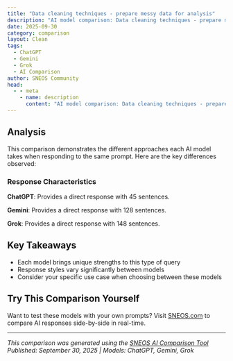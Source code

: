 ```yaml
---
title: "Data cleaning techniques - prepare messy data for analysis"
description: "AI model comparison: Data cleaning techniques - prepare messy data for analysis..."
date: 2025-09-30
category: comparison
layout: Clean
tags:
  - ChatGPT
  - Gemini
  - Grok
  - AI Comparison
author: SNEOS Community
head:
  - - meta
    - name: description
      content: "AI model comparison: Data cleaning techniques - prepare messy data for analysis..."
---
```


<ChatComparison
  title="Data cleaning techniques - prepare messy data for analysis"
  prompt="Data cleaning techniques - prepare messy data for analysis"
  :responses='{"ChatGPT": "Data cleaning is a crucial step in preparing messy data for analysis. It involves identifying and correcting errors, inconsistencies, and inaccuracies in the data to improve its quality and reliability. Below are common data cleaning techniques:\n\n### 1. Handling Missing Data\n- **Identify missing values:** Use methods to detect missing data (nulls, blanks, NaNs).\n- **Remove missing data:** Delete rows or columns with missing values if the amount is small or insignificant.\n- **Impute missing values:** Fill in missing data using techniques such as:\n - Mean, median, or mode substitution\n - Forward fill or backward fill\n - Predictive modeling (regression, k-NN imputation)\n\n### 2. Removing Duplicate Data\n- Identify duplicates based on all or subset of columns.\n- Remove exact duplicates.\n- Handle partial duplicates by merging or consolidating records.\n\n### 3. Correcting Data Types\n- Convert data to appropriate types (e.g., numeric, date, categorical).\n- Parse dates and times correctly.\n- Ensure consistency of types within columns.\n\n### 4. Handling Outliers\n- Detect outliers using statistical methods (Z-score, IQR).\n- Decide to remove, transform, or cap outliers based on context.\n\n### 5. Standardizing and Normalizing Data\n- Standardize units of measurement.\n- Normalize numeric values to a common scale.\n- Format categorical data consistently (e.g., capitalization, spelling).\n\n### 6. Formatting and Parsing\n- Clean up text data by trimming spaces, removing special characters.\n- Parse complex or nested data (e.g., JSON, XML).\n- Split or merge columns if necessary.\n\n### 7. Dealing with Inconsistent Data\n- Correct inconsistencies in spelling, capitalization, and naming conventions.\n- Use lookup tables or reference data for standardization.\n\n### 8. Validating Data\n- Check for valid values or ranges (e.g., age should be \u003E= 0).\n- Implement rules or constraints to identify invalid records.\n\n### 9. Encoding Categorical Variables\n- Convert categorical data into numerical format using one-hot encoding, label encoding, or ordinal encoding.\n\n### 10. Data Transformation\n- Create new features or combine existing ones for better analysis.\n- Aggregate data to appropriate levels.\n\n---\n\n### Tools commonly used for data cleaning:\n- **Excel:** Basic cleaning and manual corrections\n- **Pandas (Python):** Powerful library for data manipulation and cleaning\n- **OpenRefine:** For cleaning messy data interactively\n- **R packages:** such as \u0060tidyverse\u0060, \u0060data.table\u0060\n- **SQL:** For querying and cleaning data in databases\n\n---\n\n### Summary:\nEffective data cleaning transforms raw, messy datasets into clean and usable data by handling missing values, duplicates, inconsistent formats, and errors, thereby improving the quality and reliability of your analysis.", "Gemini": "## Data Cleaning Techniques: Preparing Messy Data for Analysis\n\nData cleaning, also known as data wrangling or data munging, is the process of transforming raw data into a usable and consistent format for analysis. Messy data can lead to inaccurate results, misleading insights, and poor decision-making. Therefore, it\u0027s a crucial step in any data analysis project.\n\nHere\u0027s a breakdown of common data cleaning techniques:\n\n**1. Data Inspection and Assessment:**\n\n* **Understanding the Data:** Before cleaning, you need to understand your data. Ask yourself:\n * What is the source of the data?\n * What does each variable (column) represent?\n * What is the expected range of values for each variable?\n * Are there any known data quality issues?\n* **Profiling the Data:** Use techniques to get a quick overview of the data:\n * **Descriptive Statistics:** Calculate mean, median, mode, standard deviation, min, max, quartiles, etc., for numerical variables.\n * **Frequency Tables:** Create tables showing the frequency of each unique value for categorical variables.\n * **Data Type Verification:** Ensure each column has the correct data type (e.g., numeric, text, date). Incorrect data types can lead to errors.\n * **Identifying Missing Values:** Determine the number and percentage of missing values in each column.\n * **Detecting Outliers:** Identify values that are significantly different from the rest of the data (using statistical methods or visualization).\n * **Examining Text Fields:** Look for inconsistencies in capitalization, spacing, and abbreviations.\n* **Visualization:** Use plots and charts (histograms, scatter plots, box plots) to visually identify patterns, outliers, and potential issues.\n\n**2. Handling Missing Values:**\n\n* **Identifying Missingness:** Determine the pattern of missing data. Is it:\n * **Missing Completely at Random (MCAR):** The missingness is unrelated to any other variables.\n * **Missing at Random (MAR):** The missingness depends on other observed variables.\n * **Missing Not at Random (MNAR):** The missingness depends on the missing value itself. This is the trickiest to handle.\n* **Strategies for Handling Missing Values:**\n * **Deletion:**\n * **Listwise Deletion (Complete Case Analysis):** Remove rows (or columns) with any missing values. Simple but can lead to significant data loss and biased results if data is not MCAR.\n * **Pairwise Deletion:** Use all available data for each specific calculation. Can be useful but can lead to inconsistencies.\n * **Imputation:** Replace missing values with estimated values.\n * **Mean/Median/Mode Imputation:** Replace missing values with the mean, median, or mode of the column. Simple but can distort the distribution and underestimate variance.\n * **Constant Imputation:** Replace missing values with a fixed constant (e.g., 0, \u0022Unknown\u0022).\n * **Regression Imputation:** Predict missing values using a regression model based on other variables.\n * **K-Nearest Neighbors (KNN) Imputation:** Replace missing values with the average of the k-nearest neighbors (based on other variables).\n * **Multiple Imputation:** Create multiple plausible datasets with different imputed values and then combine the results. A more sophisticated and statistically sound approach.\n* **Important Considerations:**\n * Document your imputation strategy.\n * Evaluate the impact of imputation on your analysis.\n * Create a missing value indicator column to track which values were imputed.\n\n**3. Addressing Inconsistent Data:**\n\n* **Data Type Conversion:** Convert data to the correct data type (e.g., string to numeric, date to datetime).\n* **String Manipulation:**\n * **Standardization:** Ensure consistent formatting of text fields.\n * Convert to lowercase or uppercase.\n * Remove leading and trailing whitespace.\n * Correct spelling errors (using dictionaries or fuzzy matching).\n * Standardize abbreviations and acronyms.\n * **Parsing and Extraction:** Extract relevant information from text fields. (e.g., extracting area code from a phone number).\n * **Tokenization:** Splitting text into individual words or phrases.\n* **Date Formatting:** Ensure consistent date formats (e.g., YYYY-MM-DD, MM/DD/YYYY).\n* **Addressing Typos and Inconsistencies in Categorical Variables:**\n * **Fuzzy Matching (Approximate String Matching):** Use algorithms to find similar strings that are likely misspellings or variations of the same value (e.g., \u0022New York\u0022 and \u0022New Yrok\u0022).\n * **Manual Correction:** Review and correct inconsistencies manually.\n * **Creating Lookup Tables:** Map inconsistent values to standard values.\n\n**4. Handling Outliers:**\n\n* **Detecting Outliers:**\n * **Statistical Methods:**\n * **Z-score:** Values with a Z-score greater than a threshold (e.g., 3) are considered outliers.\n * **Interquartile Range (IQR):** Values outside the range [Q1 - 1.5 * IQR, Q3 \u002B 1.5 * IQR] are considered outliers.\n * **Visualization:**\n * **Box Plots:** Show the distribution of the data and identify outliers as points beyond the whiskers.\n * **Scatter Plots:** Identify outliers as points that are far from the main cluster of data.\n* **Dealing with Outliers:**\n * **Removal:** Remove outliers if they are due to errors or are not representative of the population. Be cautious about removing too much data.\n * **Transformation:** Transform the data to reduce the impact of outliers (e.g., using a logarithmic transformation).\n * **Winsorizing:** Replace extreme values with less extreme values (e.g., replacing values above the 99th percentile with the 99th percentile).\n * **Treating Outliers as Valid Data:** In some cases, outliers are valid data points and should not be removed. Consider the context and domain knowledge.\n\n**5. Removing Duplicates:**\n\n* **Identify Duplicate Records:** Use functions to identify rows that are identical or nearly identical based on specific columns.\n* **Remove Duplicates:** Remove duplicate rows, keeping either the first or last occurrence.\n* **De-duplication Rules:** Define rules for identifying duplicates based on specific columns and criteria.\n\n**6. Data Transformation and Feature Engineering:**\n\n* **Scaling and Normalization:** Scale numerical variables to a common range (e.g., 0 to 1) to prevent variables with larger values from dominating the analysis. Common techniques include min-max scaling and standardization.\n* **Binning:** Group numerical values into discrete bins (e.g., age groups).\n* **Creating Dummy Variables:** Convert categorical variables into numerical variables (0 and 1) for use in machine learning algorithms.\n* **Creating New Features:** Combine existing variables to create new features that are more informative. (e.g., creating an \u0022age\u0022 feature from a \u0022date of birth\u0022 feature).\n\n**Tools and Technologies:**\n\n* **Programming Languages:** Python (with libraries like Pandas, NumPy, Scikit-learn), R (with packages like dplyr, tidyr)\n* **Data Cleaning Software:** OpenRefine, Trifacta Wrangler\n* **Databases:** SQL queries for data cleaning and transformation.\n* **Spreadsheets:** Excel, Google Sheets (for simpler data cleaning tasks).\n\n**Best Practices:**\n\n* **Document Everything:** Keep a detailed record of all cleaning steps, decisions, and transformations. This is crucial for reproducibility and auditing.\n* **Version Control:** Use version control (e.g., Git) to track changes to your data cleaning scripts.\n* **Test Your Cleaning Scripts:** Ensure your cleaning scripts work as expected on a sample of the data before applying them to the entire dataset.\n* **Iterative Process:** Data cleaning is often an iterative process. You may need to revisit your cleaning steps as you gain a better understanding of the data.\n* **Domain Expertise:** Consult with domain experts to understand the data and identify potential data quality issues.\n* **Data Validation:** Implement data validation rules to prevent future data quality issues.\n\n**Example using Python (Pandas):**\n\n\u0060\u0060\u0060python\nimport pandas as pd\n\n# Load the data\ndf = pd.read_csv(\u0022messy_data.csv\u0022)\n\n# Handle missing values (replace with mean)\ndf[\u0027age\u0027].fillna(df[\u0027age\u0027].mean(), inplace=True)\n\n# Standardize text (convert to lowercase)\ndf[\u0027city\u0027] = df[\u0027city\u0027].str.lower()\n\n# Remove whitespace\ndf[\u0027city\u0027] = df[\u0027city\u0027].str.strip()\n\n# Correct data type\ndf[\u0027date\u0027] = pd.to_datetime(df[\u0027date\u0027])\n\n# Remove duplicates\ndf.drop_duplicates(inplace=True)\n\n# Print the cleaned data (first 5 rows)\nprint(df.head())\n\n# Save the cleaned data\ndf.to_csv(\u0022cleaned_data.csv\u0022, index=False)\n\u0060\u0060\u0060\n\nBy following these techniques and best practices, you can effectively clean your data and prepare it for meaningful analysis and decision-making. Remember that data cleaning is a critical investment in the success of any data-driven project.\n", "Grok": "Data cleaning is a critical step in the data analysis process, as messy, incomplete, or inconsistent data can lead to inaccurate results and unreliable insights. Below are some key data cleaning techniques to prepare messy data for analysis, along with practical explanations and examples:\n\n---\n\n### 1. **Understand Your Data**\nBefore cleaning data, familiarize yourself with the dataset:\n- **Explore the Data**: Use tools like \u0060head()\u0060, \u0060describe()\u0060, or summary statistics to understand the structure, data types, and potential issues.\n- **Identify Goals**: Determine the purpose of the analysis to prioritize cleaning efforts (e.g., focus on relevant columns or rows).\n- **Document Issues**: Keep track of problems (e.g., missing values, duplicates) to ensure transparency and repeatability.\n\n---\n\n### 2. **Handle Missing Values**\nMissing data is a common issue in datasets. Techniques to address it include:\n- **Identify Missing Values**: Use tools like \u0060isnull().sum()\u0060 in Python (Pandas) to locate missing entries.\n- **Remove Missing Data**:\n - Drop rows or columns with missing values if they are not critical. Example: \u0060df.dropna()\u0060 (Pandas).\n - Suitable when missing data is minimal or irrelevant.\n- **Impute Missing Values**:\n - Replace missing values with a default or calculated value.\n - **Mean/Median/Mode Imputation**: Fill with the average (mean), middle value (median), or most frequent value (mode) for numerical or categorical data. Example: \u0060df[\u0027age\u0027].fillna(df[\u0027age\u0027].mean())\u0060.\n - **Forward/Backward Fill**: Use the previous or next value in time series data. Example: \u0060df.fillna(method=\u0027ffill\u0027)\u0060.\n - **Custom Imputation**: Use domain knowledge to fill missing data (e.g., assigning a default category like \u0022Unknown\u0022).\n- **Flag Missing Data**: Create a new column to indicate whether a value was missing before imputation.\n\n**Example (Python/Pandas)**:\n\u0060\u0060\u0060python\nimport pandas as pd\ndf = pd.DataFrame({\u0027A\u0027: [1, None, 3], \u0027B\u0027: [4, 5, None]})\ndf[\u0027A\u0027].fillna(df[\u0027A\u0027].mean(), inplace=True) # Fill missing in \u0027A\u0027 with mean\ndf.dropna(subset=[\u0027B\u0027], inplace=True) # Drop rows with missing \u0027B\u0027\nprint(df)\n\u0060\u0060\u0060\n\n---\n\n### 3. **Remove or Handle Duplicates**\nDuplicate records can skew analysis by overrepresenting certain data points.\n- **Identify Duplicates**: Use tools like \u0060duplicated()\u0060 in Pandas to find duplicate rows.\n- **Remove Duplicates**: Drop duplicate rows using \u0060drop_duplicates()\u0060. Specify columns if only certain fields should match.\n- **Resolve Duplicates**: If duplicates represent different entities, investigate and merge data (e.g., aggregate values) instead of deleting.\n\n**Example (Python/Pandas)**:\n\u0060\u0060\u0060python\ndf = pd.DataFrame({\u0027A\u0027: [1, 1, 2], \u0027B\u0027: [3, 3, 4]})\ndf.drop_duplicates(inplace=True) # Remove duplicate rows\nprint(df)\n\u0060\u0060\u0060\n\n---\n\n### 4. **Standardize Data Formats**\nInconsistent formats (e.g., dates, text case, units) can cause issues in analysis.\n- **Standardize Text**: Convert text to a consistent case (e.g., lowercase) and remove extra spaces. Example: \u0060df[\u0027name\u0027] = df[\u0027name\u0027].str.lower().str.strip()\u0060.\n- **Standardize Dates**: Convert date strings to a uniform format using libraries like \u0060pd.to_datetime()\u0060 in Pandas.\n- **Standardize Categories**: Ensure categorical data has consistent labels (e.g., \u0022USA,\u0022 \u0022United States,\u0022 and \u0022US\u0022 should be unified to one value).\n- **Convert Data Types**: Ensure columns have the correct data type (e.g., integers for IDs, floats for decimals, strings for text). Example: \u0060df[\u0027age\u0027] = df[\u0027age\u0027].astype(int)\u0060.\n\n**Example (Python/Pandas)**:\n\u0060\u0060\u0060python\ndf = pd.DataFrame({\u0027date\u0027: [\u00272023-01-01\u0027, \u002701/02/2023\u0027, \u00272023-3-1\u0027]})\ndf[\u0027date\u0027] = pd.to_datetime(df[\u0027date\u0027], errors=\u0027coerce\u0027) # Standardize date format\nprint(df)\n\u0060\u0060\u0060\n\n---\n\n### 5. **Handle Outliers**\nOutliers are data points that deviate significantly from the majority of the data and may distort analysis.\n- **Detect Outliers**:\n - Use statistical methods like the Interquartile Range (IQR): Values below Q1 - 1.5*IQR or above Q3 \u002B 1.5*IQR are outliers.\n - Visualize data with box plots or scatter plots to spot anomalies.\n- **Handle Outliers**:\n - **Remove Outliers**: Drop them if they are errors or irrelevant.\n - **Cap or Transform**: Replace extreme values with a threshold (e.g., using percentiles).\n - **Investigate**: If outliers are meaningful, consider keeping them or analyzing them separately.\n\n**Example (Python/Pandas)**:\n\u0060\u0060\u0060python\ndf = pd.DataFrame({\u0027value\u0027: [1, 2, 3, 100]})\nQ1 = df[\u0027value\u0027].quantile(0.25)\nQ3 = df[\u0027value\u0027].quantile(0.75)\nIQR = Q3 - Q1\ndf = df[(df[\u0027value\u0027] \u003E= Q1 - 1.5 * IQR) \u0026 (df[\u0027value\u0027] \u003C= Q3 \u002B 1.5 * IQR)] # Remove outliers\nprint(df)\n\u0060\u0060\u0060\n\n---\n\n### 6. **Correct Inconsistent or Erroneous Data**\nData entry errors or inconsistencies can compromise analysis.\n- **Identify Errors**: Look for illogical values (e.g., negative ages, invalid categories) using descriptive statistics or domain knowledge.\n- **Fix Errors**: Replace incorrect values with correct ones if possible. For example, replace \u0022N/A\u0022 with \u0060None\u0060 or correct typos.\n- **Validate Data**: Use rules or constraints (e.g., age should be between 0 and 120) to flag or correct invalid entries.\n\n**Example (Python/Pandas)**:\n\u0060\u0060\u0060python\ndf = pd.DataFrame({\u0027age\u0027: [25, -5, 30]})\ndf[\u0027age\u0027] = df[\u0027age\u0027].apply(lambda x: None if x \u003C 0 else x) # Replace invalid ages with None\nprint(df)\n\u0060\u0060\u0060\n\n---\n\n### 7. **Normalize or Scale Data**\nFor numerical data, normalization or scaling ensures consistency, especially for machine learning models.\n- **Normalization**: Rescale data to a range (e.g., 0 to 1) using Min-Max scaling.\n- **Standardization**: Transform data to have a mean of 0 and standard deviation of 1 (Z-score).\n- Use libraries like \u0060sklearn.preprocessing\u0060 in Python for scaling.\n\n**Example (Python/Scikit-learn)**:\n\u0060\u0060\u0060python\nfrom sklearn.preprocessing import MinMaxScaler\ndf = pd.DataFrame({\u0027value\u0027: [10, 20, 30]})\nscaler = MinMaxScaler()\ndf[\u0027value_scaled\u0027] = scaler.fit_transform(df[[\u0027value\u0027]])\nprint(df)\n\u0060\u0060\u0060\n\n---\n\n### 8. **Merge or Split Columns**\nData may be in an inconvenient format for analysis.\n- **Split Columns**: Separate a single column into multiple (e.g., split full name into first and last name).\n- **Combine Columns**: Merge related columns (e.g., combine first and last name into full name).\n- **Rename Columns**: Use meaningful names for clarity. Example: \u0060df.rename(columns={\u0027old_name\u0027: \u0027new_name\u0027}, inplace=True)\u0060.\n\n**Example (Python/Pandas)**:\n\u0060\u0060\u0060python\ndf = pd.DataFrame({\u0027full_name\u0027: [\u0027John Doe\u0027, \u0027Jane Smith\u0027]})\ndf[[\u0027first_name\u0027, \u0027last_name\u0027]] = df[\u0027full_name\u0027].str.split(\u0027 \u0027, expand=True)\nprint(df)\n\u0060\u0060\u0060\n\n---\n\n### 9. **Handle Encoding Issues**\nText data may have encoding problems (e.g., special characters, non-UTF-8 encoding).\n- Read files with the correct encoding (e.g., \u0060encoding=\u0027utf-8\u0027\u0060 in Pandas).\n- Replace or remove special characters using regex or string methods.\n\n**Example (Python/Pandas)**:\n\u0060\u0060\u0060python\ndf = pd.DataFrame({\u0027text\u0027: [\u0027Hello@World\u0027, \u0027Test#Data\u0027]})\ndf[\u0027text\u0027] = df[\u0027text\u0027].str.replace(\u0027[@#]\u0027, \u0027\u0027, regex=True) # Remove special characters\nprint(df)\n\u0060\u0060\u0060\n\n---\n\n### 10. **Document and Automate Cleaning**\n- **Document Changes**: Log all cleaning steps (e.g., in a script or notebook) for reproducibility.\n- **Create Pipelines**: Automate repetitive cleaning tasks using scripts or tools like Python (Pandas) or R (dplyr).\n- **Version Control**: Track changes to datasets using Git or backups to avoid data loss.\n\n---\n\n### Tools for Data Cleaning\n- **Python**: Libraries like Pandas, NumPy, and Scikit-learn.\n- **R**: Packages like dplyr, tidyr, and stringr.\n- **Excel**: Use filters, pivot tables, and functions like VLOOKUP for small datasets.\n- **SQL**: Clean data directly in databases using queries (e.g., DELETE duplicates, UPDATE missing values).\n- **ETL Tools**: Tools like Talend, Apache Nifi, or Power BI for large-scale data cleaning.\n\n---\n\nBy applying these techniques systematically, you can transform messy data into a clean, structured format ready for analysis. Always prioritize understanding the context of the data and the goals of your analysis to make informed decisions during cleaning."}' 
  published-date="22:46"
/>

## Analysis

This comparison demonstrates the different approaches each AI model takes when responding to the same prompt. Here are the key differences observed:

### Response Characteristics

**ChatGPT**: Provides a direct response with 45 sentences. 

**Gemini**: Provides a direct response with 128 sentences. 

**Grok**: Provides a direct response with 148 sentences. 

## Key Takeaways

- Each model brings unique strengths to this type of query
- Response styles vary significantly between models
- Consider your specific use case when choosing between these models

## Try This Comparison Yourself

Want to test these models with your own prompts? Visit [SNEOS.com](https://sneos.com) to compare AI responses side-by-side in real-time.

---

*This comparison was generated using the [SNEOS AI Comparison Tool](https://sneos.com)*
*Published: September 30, 2025 | Models: ChatGPT, Gemini, Grok*
